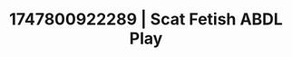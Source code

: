 ---
categories:
- Tradwife
- Lustful narration
- VR porn
- Queer kinks
- 3D animation
image: /assets/images/1747800922289.webp
layout: post
seo:
  description: Featured content with exclusive Scat Fetish, ABDL Play. HD images available.
  keywords: Scat Fetish, ABDL Play
  og_image: /assets/images/1747800922289.webp
  schema_type: VisualArtwork
tags:
- ABDL Play
- '#1747800922289'
- Scat Fetish
title: 1747800922289 | Scat Fetish ABDL Play
---
